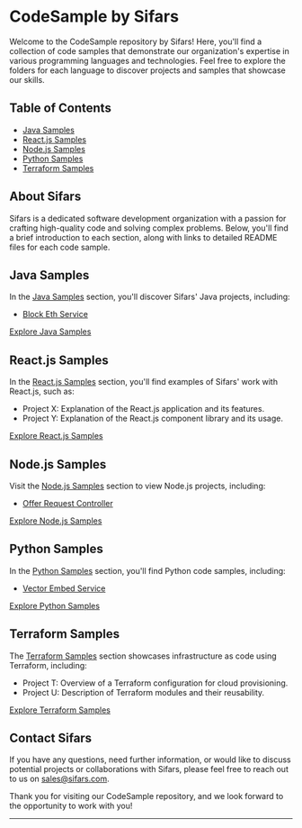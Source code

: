 # CodeSample by Sifars

Welcome to the CodeSample repository by Sifars! Here, you'll find a collection of code samples that demonstrate our organization's expertise in various programming languages and technologies. Feel free to explore the folders for each language to discover projects and samples that showcase our skills.

## Table of Contents

- [Java Samples](<./Java Samples/Block Eth Service/README.md>)
- [React.js Samples](./ReactSamples/README.md)
- [Node.js Samples](<./Node.js Samples/Offer Request Controller/README.md>)
- [Python Samples](<./Python Samples/Vector Embed Service/README.md>)
- [Terraform Samples](./TerraformSamples/README.md)

## About Sifars

Sifars is a dedicated software development organization with a passion for crafting high-quality code and solving complex problems. Below, you'll find a brief introduction to each section, along with links to detailed README files for each code sample.

## Java Samples

In the [Java Samples](<./Java Samples/Block Eth Service/README.md>) section, you'll discover Sifars' Java projects, including:

- [Block Eth Service](<./Java Samples/Block Eth Service/BlockEthServiceImplementation.java>)

[Explore Java Samples](<./Java Samples/Block Eth Service/README.md>)

## React.js Samples

In the [React.js Samples](./ReactSamples/README.md) section, you'll find examples of Sifars' work with React.js, such as:

- Project X: Explanation of the React.js application and its features.
- Project Y: Explanation of the React.js component library and its usage.

[Explore React.js Samples](./ReactSamples/README.md)

## Node.js Samples

Visit the [Node.js Samples](<./Node.js Samples/Offer Request Controller/README.md>) section to view Node.js projects, including:

- [Offer Request Controller](<./Node.js Samples/Offer Request Controller/get-offer-request.js>)

[Explore Node.js Samples](<./Node.js Samples/Offer Request Controller/README.md>)

## Python Samples

In the [Python Samples](<./Python Samples/Vector Embed Service/README.md>) section, you'll find Python code samples, including:

- [Vector Embed Service](<./Python Samples/Vector Embed Service/vector_embed.py>)

[Explore Python Samples](<./Python Samples/Vector Embed Service/README.md>)

## Terraform Samples

The [Terraform Samples](./TerraformSamples/README.md) section showcases infrastructure as code using Terraform, including:

- Project T: Overview of a Terraform configuration for cloud provisioning.
- Project U: Description of Terraform modules and their reusability.

[Explore Terraform Samples](./TerraformSamples/README.md)

## Contact Sifars

If you have any questions, need further information, or would like to discuss potential projects or collaborations with Sifars, please feel free to reach out to us on sales@sifars.com.

Thank you for visiting our CodeSample repository, and we look forward to the opportunity to work with you!

---
